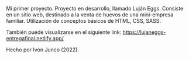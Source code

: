 Mi primer proyecto.
Proyecto en desarrollo, llamado Luján Eggs. Consiste en un sitio web, destinado a la venta de huevos de una mini-empresa familiar.
Utilización de conceptos básicos de HTML, CSS, SASS.

También puede visualizarse en el siguiente link: https://lujaneggs-entregafinal.netlify.app/

Hecho por Ivón Junco (2022).
